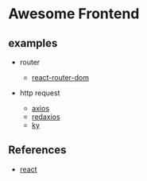 # Awesome Frontend

## examples

- router
  - [react-router-dom](https://github.com/YutaSugimura/awesome-frontend/tree/master/examples/react-router)

- http request
  - [axios](https://github.com/YutaSugimura/awesome-frontend/tree/master/examples/fetch/axios)
  - [redaxios](https://github.com/YutaSugimura/awesome-frontend/tree/master/examples/fetch/redaxios)
  - [ky](https://github.com/YutaSugimura/awesome-frontend/tree/master/examples/fetch/ky)

## References

- [react](https://reactjs.org/)
